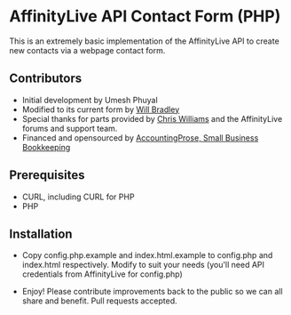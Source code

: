 AffinityLive API Contact Form (PHP)
===================

This is an extremely basic implementation of the AffinityLive API to create new contacts via a webpage contact form.

Contributors
------------
- Initial development by Umesh Phuyal
- Modified to its current form by [Will Bradley](http://www.zyphon.com)
- Special thanks for parts provided by [Chris Williams](https://groups.google.com/forum/#!searchin/al-devel/umesh/al-devel/-At9O-jfBmc/H_6_cnA6EAwJ) and the AffinityLive forums and support team.
- Financed and opensourced by [AccountingProse, Small Business Bookkeeping](http://www.accountingprose.com)

Prerequisites
-------------
- CURL, including CURL for PHP
- PHP

Installation
------------
-   Copy config.php.example and index.html.example to config.php and index.html respectively. Modify to suit your needs (you'll need API credentials from AffinityLive for config.php)

-   Enjoy! Please contribute improvements back to the public so we can all share and benefit. Pull requests accepted.

